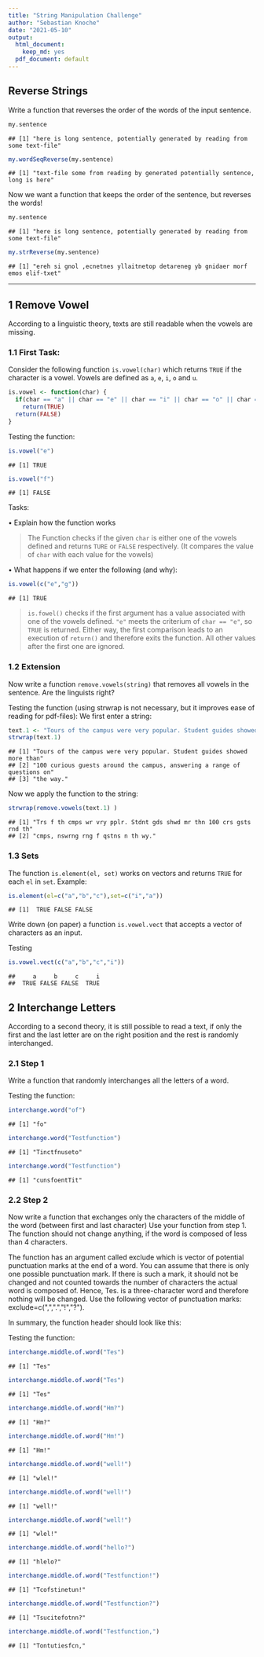 ```yaml
---
title: "String Manipulation Challenge"
author: "Sebastian Knoche"
date: "2021-05-10"
output:
  html_document:
    keep_md: yes
  pdf_document: default
---
```




## Reverse Strings

Write a function that reverses the order of the words of the input sentence.



```r
my.sentence
```

```
## [1] "here is long sentence, potentially generated by reading from some text-file"
```

```r
my.wordSeqReverse(my.sentence)
```

```
## [1] "text-file some from reading by generated potentially sentence, long is here"
```

Now we want a function that keeps the order of the sentence, but
reverses the words!



```r
my.sentence
```

```
## [1] "here is long sentence, potentially generated by reading from some text-file"
```

```r
my.strReverse(my.sentence)
```

```
## [1] "ereh si gnol ,ecnetnes yllaitnetop detareneg yb gnidaer morf emos elif-txet"
```

***

## 1 Remove Vowel

According to a linguistic theory, texts are still readable when the vowels are missing.

### 1.1 First Task:

Consider the following function `is.vowel(char)` which returns `TRUE` if the character is a vowel. Vowels are defined as `a`, `e`, `i`, `o` and `u`.


```r
is.vowel <- function(char) {
  if(char == "a" || char == "e" || char == "i" || char == "o" || char == "u")
    return(TRUE)
  return(FALSE)
}
```

Testing the function:

```r
is.vowel("e")
```

```
## [1] TRUE
```


```r
is.vowel("f")
```

```
## [1] FALSE
```

Tasks:

• Explain how the function works

> The Function checks if the given `char` is either one of the vowels defined and returns `TURE` or `FALSE` respectively. (It compares the value of `char` with each value for the vowels)

• What happens if we enter the following (and why):


```r
is.vowel(c("e","g"))
```

```
## [1] TRUE
```

> `is.fowel()` checks if the first argument has a value associated with one of the vowels defined. `"e"` meets the criterium of `char == "e"`, so `TRUE` is returned. Either way, the first comparison leads to an execution of `return()` and therefore exits the function. All other values after the first one are ignored.


### 1.2 Extension

Now write a function `remove.vowels(string)` that removes all vowels in the sentence. Are the linguists right?



Testing the function (using strwrap is not necessary, but it improves ease of reading for pdf-files): We first enter a string:


```r
text.1 <- "Tours of the campus were very popular. Student guides showed more than 100 curious guests around the campus, answering a range of questions on the way."
strwrap(text.1)
```

```
## [1] "Tours of the campus were very popular. Student guides showed more than" 
## [2] "100 curious guests around the campus, answering a range of questions on"
## [3] "the way."
```

Now we apply the function to the string:


```r
strwrap(remove.vowels(text.1) )
```

```
## [1] "Trs f th cmps wr vry pplr. Stdnt gds shwd mr thn 100 crs gsts rnd th"
## [2] "cmps, nswrng rng f qstns n th wy."
```

### 1.3 Sets

The function `is.element(el, set)` works on vectors and returns `TRUE` for each `el` in `set`. Example:




```r
is.element(el=c("a","b","c"),set=c("i","a"))
```

```
## [1]  TRUE FALSE FALSE
```

Write down (on paper) a function `is.vowel.vect` that accepts a vector of characters as an input.



Testing


```r
is.vowel.vect(c("a","b","c","i"))
```

```
##     a     b     c     i 
##  TRUE FALSE FALSE  TRUE
```

## 2 Interchange Letters

According to a second theory, it is still possible to read a text, if only the first and the last letter are on the right position and the rest is randomly interchanged.

### 2.1 Step 1

Write a function that randomly interchanges all the letters of a word.



Testing the function:


```r
interchange.word("of")
```

```
## [1] "fo"
```


```r
interchange.word("Testfunction")
```

```
## [1] "Tinctfnuseto"
```


```r
interchange.word("Testfunction")
```

```
## [1] "cunsfoentTit"
```

### 2.2 Step 2

Now write a function that exchanges only the characters of the middle of the word (between first and last character) Use your function from step 1. The function should not change anything, if the word is composed of less than 4 characters.

The function has an argument called exclude which is vector of potential punctuation marks at the end of a word. You can assume that there is only one possible punctuation mark. If there is such a mark, it should not be changed and not counted towards the number of characters the actual word is composed of.
Hence, Tes. is a three-character word and therefore nothing will be changed. Use the following vector of punctuation marks: exclude=c(",",".","!","?").

In summary, the function header should look like this:



Testing the function:


```r
interchange.middle.of.word("Tes")
```

```
## [1] "Tes"
```


```r
interchange.middle.of.word("Tes")
```

```
## [1] "Tes"
```


```r
interchange.middle.of.word("Hm?")
```

```
## [1] "Hm?"
```


```r
interchange.middle.of.word("Hm!")
```

```
## [1] "Hm!"
```


```r
interchange.middle.of.word("well!")
```

```
## [1] "wlel!"
```


```r
interchange.middle.of.word("well!")
```

```
## [1] "well!"
```


```r
interchange.middle.of.word("well!")
```

```
## [1] "wlel!"
```


```r
interchange.middle.of.word("hello?")
```

```
## [1] "hlelo?"
```


```r
interchange.middle.of.word("Testfunction!")
```

```
## [1] "Tcofstinetun!"
```


```r
interchange.middle.of.word("Testfunction?")
```

```
## [1] "Tsucitefotnn?"
```


```r
interchange.middle.of.word("Testfunction,")
```

```
## [1] "Tontutiesfcn,"
```
